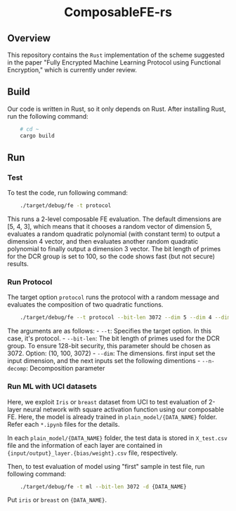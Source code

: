 <p align="center">
    <h1 align="center">ComposableFE-rs</h1>
</p>

## Overview

This repository contains the `Rust` implementation of the scheme suggested in the paper "Fully Encrypted Machine Learning Protocol using Functional Encryption," which is currently under review.

## Build
Our code is written in Rust, so it only depends on Rust. After installing Rust, run the following command:
```bash
    # cd ~
    cargo build
```

## Run

### Test
To test the code, run following command:
```bash
    ./target/debug/fe -t protocol
```
This runs a 2-level composable FE evaluation. The default dimensions are [5, 4, 3], which means that it chooses a random vector of dimension 5, evaluates a random quadratic polynomial (with constant term) to output a dimension 4 vector, and then evaluates another random quadratic polynomial to finally output a dimension 3 vector. The bit length of primes for the DCR group is set to 100, so the code shows fast (but not secure) results.

### Run Protocol

The target option `protocol` runs the protocol with a random message and evaluates the composition of two quadratic functions.
```bash
    ./target/debug/fe --t protocol --bit-len 3072 --dim 5 --dim 4 --dim 3 --dim 2 --n-decomp 4
```
The arguments are as follows:
	- `--t`: Specifies the target option. In this case, it's protocol.
	- `--bit-len`: The bit length of primes used for the DCR group. To ensure 128-bit security, this parameter should be chosen as 3072. Option: (10, 100, 3072)
	- `--dim`: The dimensions. first input set the input dimension, and the next inputs set the following dimentions
	- `--n-decomp`: Decomposition parameter

### Run ML with UCI datasets

Here, we exploit `Iris` or `breast` dataset from UCI to test evaluation of 2-layer neural network with square activation function using our composable FE. Here, the model is already trained in `plain_model/{DATA_NAME}` folder. Refer each `*.ipynb` files for the details.

In each `plain_model/{DATA_NAME}` folder, the test data is stored in `X_test.csv` file and the information of each layer are contained in `{input/output}_layer.{bias/weight}.csv` file, respectively.

Then, to test evaluation of model using "first" sample in test file, run following command:
```bash
	./target/debug/fe -t ml --bit-len 3072 -d {DATA_NAME}
```
Put `iris` or `breast` on `{DATA_NAME}`. 